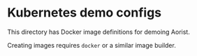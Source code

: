 # Kubernetes demo configs

This directory has Docker image definitions for demoing Aorist.

Creating images requires `docker` or a similar image builder.
